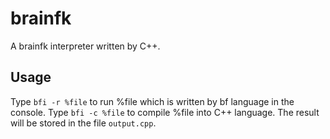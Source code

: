 # brainfk
A brainfk interpreter written by C++.
## Usage
Type `bfi -r %file` to run %file which is written by bf language in the console.
Type `bfi -c %file` to compile %file into C++ language. The result will be stored in the file `output.cpp`.
